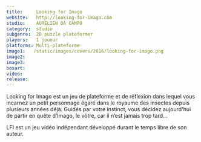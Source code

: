 ```yaml
---
title:     Looking for Imago
website:   http://looking-for-imago.com
studio:    AURELIEN DA CAMPO
category:  studio
subgenre:  2D puzzle plateformer
players:   1 joueur
platforms: Multi-plateforme
image1:   /static/images/covers/2016/looking-for-imago.png
image2:  
image3:   
boxart:    
video:
release:
---
```


Looking for Imago est un jeu de plateforme et de réflexion dans lequel vous incarnez un petit personnage égaré dans le royaume des insectes depuis plusieurs années déjà. Guidés par votre instinct, vous décidez aujourd'hui de partir en quête d’Imago, le vôtre, car il n’est jamais trop tard…

LFI est un jeu vidéo indépendant développé durant le temps libre de son auteur.
